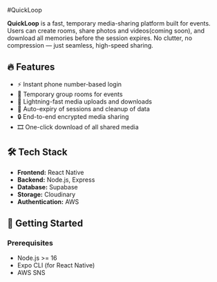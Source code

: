 #QuickLoop

**QuickLoop** is a fast, temporary media-sharing platform built for events. Users can create rooms, share photos and videos(coming soon), and download all memories before the session expires. No clutter, no compression — just seamless, high-speed sharing.

## 🔥 Features

- ⚡ Instant phone number-based login
- 📁 Temporary group rooms for events
- 🚀 Lightning-fast media uploads and downloads
- 🧼 Auto-expiry of sessions and cleanup of data
- 🔒 End-to-end encrypted media sharing
- 🎞️ One-click download of all shared media

## 🛠️ Tech Stack

- **Frontend:** React Native
- **Backend:** Node.js, Express
- **Database:** Supabase
- **Storage:** Cloudinary
- **Authentication:** AWS

## 🚀 Getting Started

### Prerequisites

- Node.js >= 16
- Expo CLI (for React Native)
- AWS SNS